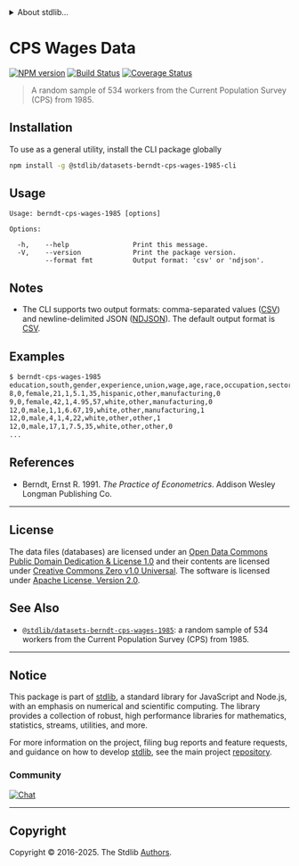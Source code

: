 <!--

@license Apache-2.0

Copyright (c) 2018 The Stdlib Authors.

Licensed under the Apache License, Version 2.0 (the "License");
you may not use this file except in compliance with the License.
You may obtain a copy of the License at

   http://www.apache.org/licenses/LICENSE-2.0

Unless required by applicable law or agreed to in writing, software
distributed under the License is distributed on an "AS IS" BASIS,
WITHOUT WARRANTIES OR CONDITIONS OF ANY KIND, either express or implied.
See the License for the specific language governing permissions and
limitations under the License.

-->


<details>
  <summary>
    About stdlib...
  </summary>
  <p>We believe in a future in which the web is a preferred environment for numerical computation. To help realize this future, we've built stdlib. stdlib is a standard library, with an emphasis on numerical and scientific computation, written in JavaScript (and C) for execution in browsers and in Node.js.</p>
  <p>The library is fully decomposable, being architected in such a way that you can swap out and mix and match APIs and functionality to cater to your exact preferences and use cases.</p>
  <p>When you use stdlib, you can be absolutely certain that you are using the most thorough, rigorous, well-written, studied, documented, tested, measured, and high-quality code out there.</p>
  <p>To join us in bringing numerical computing to the web, get started by checking us out on <a href="https://github.com/stdlib-js/stdlib">GitHub</a>, and please consider <a href="https://opencollective.com/stdlib">financially supporting stdlib</a>. We greatly appreciate your continued support!</p>
</details>

# CPS Wages Data

[![NPM version][npm-image]][npm-url] [![Build Status][test-image]][test-url] [![Coverage Status][coverage-image]][coverage-url] <!-- [![dependencies][dependencies-image]][dependencies-url] -->

> A random sample of 534 workers from the Current Population Survey (CPS) from 1985.

<section class="intro">

</section>

<!-- /.intro -->











<section class="cli">



<section class="installation">

## Installation

To use as a general utility, install the CLI package globally

```bash
npm install -g @stdlib/datasets-berndt-cps-wages-1985-cli
```

</section>

<!-- CLI usage documentation. -->

<section class="usage">

## Usage

```text
Usage: berndt-cps-wages-1985 [options]

Options:

  -h,    --help                Print this message.
  -V,    --version             Print the package version.
         --format fmt          Output format: 'csv' or 'ndjson'.
```

</section>

<!-- /.usage -->

<section class="notes">

## Notes

-   The CLI supports two output formats: comma-separated values ([CSV][csv]) and newline-delimited JSON ([NDJSON][ndjson]). The default output format is [CSV][csv].

</section>

<!-- /.notes -->

<section class="examples">

## Examples

```bash
$ berndt-cps-wages-1985
education,south,gender,experience,union,wage,age,race,occupation,sector,married
8,0,female,21,1,5.1,35,hispanic,other,manufacturing,0
9,0,female,42,1,4.95,57,white,other,manufacturing,0
12,0,male,1,1,6.67,19,white,other,manufacturing,1
12,0,male,4,1,4,22,white,other,other,1
12,0,male,17,1,7.5,35,white,other,other,0
...
```

</section>

<!-- /.examples -->

</section>

<!-- /.cli -->

<section class="references">

## References

-   Berndt, Ernst R. 1991. _The Practice of Econometrics_. Addison Wesley Longman Publishing Co.

</section>

<!-- /.references -->

<!-- <license> -->

* * *

## License

The data files (databases) are licensed under an [Open Data Commons Public Domain Dedication & License 1.0][pddl-1.0] and their contents are licensed under [Creative Commons Zero v1.0 Universal][cc0]. The software is licensed under [Apache License, Version 2.0][apache-license].

<!-- </license> -->

<!-- Section for related `stdlib` packages. Do not manually edit this section, as it is automatically populated. -->

<section class="related">

## See Also

-   <span class="package-name">[`@stdlib/datasets-berndt-cps-wages-1985`][@stdlib/datasets-berndt-cps-wages-1985]</span><span class="delimiter">: </span><span class="description">a random sample of 534 workers from the Current Population Survey (CPS) from 1985.</span>


</section>

<!-- /.related -->

<!-- Section for all links. Make sure to keep an empty line after the `section` element and another before the `/section` close. -->


<section class="main-repo" >

* * *

## Notice

This package is part of [stdlib][stdlib], a standard library for JavaScript and Node.js, with an emphasis on numerical and scientific computing. The library provides a collection of robust, high performance libraries for mathematics, statistics, streams, utilities, and more.

For more information on the project, filing bug reports and feature requests, and guidance on how to develop [stdlib][stdlib], see the main project [repository][stdlib].

### Community

[![Chat][chat-image]][chat-url]

---

## Copyright

Copyright &copy; 2016-2025. The Stdlib [Authors][stdlib-authors].

</section>

<!-- /.stdlib -->

<!-- Section for all links. Make sure to keep an empty line after the `section` element and another before the `/section` close. -->

<section class="links">

[npm-image]: http://img.shields.io/npm/v/@stdlib/datasets-berndt-cps-wages-1985-cli.svg
[npm-url]: https://npmjs.org/package/@stdlib/datasets-berndt-cps-wages-1985-cli

[test-image]: https://github.com/stdlib-js/datasets-berndt-cps-wages-1985/actions/workflows/test.yml/badge.svg?branch=main
[test-url]: https://github.com/stdlib-js/datasets-berndt-cps-wages-1985/actions/workflows/test.yml?query=branch:main

[coverage-image]: https://img.shields.io/codecov/c/github/stdlib-js/datasets-berndt-cps-wages-1985/main.svg
[coverage-url]: https://codecov.io/github/stdlib-js/datasets-berndt-cps-wages-1985?branch=main

<!--

[dependencies-image]: https://img.shields.io/david/stdlib-js/datasets-berndt-cps-wages-1985.svg
[dependencies-url]: https://david-dm.org/stdlib-js/datasets-berndt-cps-wages-1985/main

-->

[chat-image]: https://img.shields.io/gitter/room/stdlib-js/stdlib.svg
[chat-url]: https://app.gitter.im/#/room/#stdlib-js_stdlib:gitter.im

[stdlib]: https://github.com/stdlib-js/stdlib

[stdlib-authors]: https://github.com/stdlib-js/stdlib/graphs/contributors

[cli-section]: https://github.com/stdlib-js/datasets-berndt-cps-wages-1985#cli
[cli-url]: https://github.com/stdlib-js/datasets-berndt-cps-wages-1985/tree/cli
[@stdlib/datasets-berndt-cps-wages-1985]: https://github.com/stdlib-js/datasets-berndt-cps-wages-1985/tree/main

[umd]: https://github.com/umdjs/umd
[es-module]: https://developer.mozilla.org/en-US/docs/Web/JavaScript/Guide/Modules

[deno-url]: https://github.com/stdlib-js/datasets-berndt-cps-wages-1985/tree/deno
[deno-readme]: https://github.com/stdlib-js/datasets-berndt-cps-wages-1985/blob/deno/README.md
[umd-url]: https://github.com/stdlib-js/datasets-berndt-cps-wages-1985/tree/umd
[umd-readme]: https://github.com/stdlib-js/datasets-berndt-cps-wages-1985/blob/umd/README.md
[esm-url]: https://github.com/stdlib-js/datasets-berndt-cps-wages-1985/tree/esm
[esm-readme]: https://github.com/stdlib-js/datasets-berndt-cps-wages-1985/blob/esm/README.md
[branches-url]: https://github.com/stdlib-js/datasets-berndt-cps-wages-1985/blob/main/branches.md

[csv]: https://tools.ietf.org/html/rfc4180

[ndjson]: http://specs.frictionlessdata.io/ndjson/

[pddl-1.0]: http://opendatacommons.org/licenses/pddl/1.0/

[cc0]: https://creativecommons.org/publicdomain/zero/1.0

[apache-license]: https://www.apache.org/licenses/LICENSE-2.0

</section>

<!-- /.links -->
